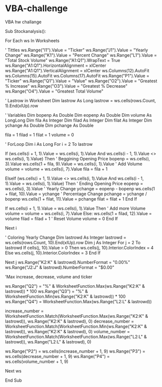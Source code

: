 # VBA-challenge
VBA hw challange

Sub Stockanalysis():

For Each ws In Worksheets

' Tittles
ws.Range("I1").Value = "Ticker"
ws.Range("J1").Value = "Yearly Change"
ws.Range("K1").Value = "Percent Change"
ws.Range("L1").Value = "Total Stock Volume"
ws.Range("A1:Q1").WrapText = True
ws.Range("A1:Q1").HorizontalAlignment = xlCenter
ws.Range("A1:Q1").VerticalAlignment = xlCenter
ws.Columns(12).AutoFit
ws.Columns(15).AutoFit
ws.Columns(17).AutoFit
ws.Range("P1").Value = "Ticker"
ws.Range("Q1").Value = "Value"
ws.Range("O2").Value = "Greatest % Increase"
ws.Range("O3").Value = "Greatest % Decrease"
ws.Range("O4").Value = "Greatest Total Volume"

' Lastrow in Worksheet
Dim lastrow As Long
lastrow = ws.cells(rows.Count, 1).End(xlUp).row

' Variables
Dim bopenp As Double
Dim eopenp As Double
Dim volume As LongLong
Dim fila As Integer
Dim filad As Integer
Dim filat As Integer
Dim ychange As Double
Dim pchange As Double

fila = 1
filad = 1
filat = 1
volume = 0

' ForLoop
Dim i As Long
For i = 2 To lastrow

If (ws.cells(i + 1, 1).Value = ws.cells(i, 1).Value And ws.cells(i - 1, 1).Value <> ws.cells(i, 1).Value) Then
' Beggining Opening Price
bopenp = ws.cells(i, 3).Value
ws.cells(1 + fila, 9).Value = ws.cells(i, 1).Value
' Add Volume
volume = volume + ws.cells(i, 7).Value
fila = fila + 1

ElseIf (ws.cells(i + 1, 1).Value <> ws.cells(i, 1).Value And ws.cells(i - 1, 1).Value = ws.cells(i, 1).Value) Then
' Ending Opening Price
eopenp = ws.cells(i, 3).Value
' Yearly Change
ychange = eopenp - bopenp
ws.cells(1 + filat, 10).Value = ychange
' Percentage Change
pchange = ychange / bopenp
ws.cells(1 + filat, 11).Value = pchange
filat = filat + 1
End If

If ws.cells(i + 1, 1).Value = ws.cells(i, 1).Value Then
' Add more Volume
volume = volume + ws.cells(i, 7).Value
Else: ws.cells(1 + filad, 12).Value = volume
filad = filad + 1
' Reset Volume
volume = 0
End If

Next i

' Coloring Yearly Change
Dim lastrowd As Integer
lastrowd = ws.cells(rows.Count, 10).End(xlUp).row
Dim j As Integer
For j = 2 To lastrowd
If cells(j, 10).Value > 0 Then
ws.cells(j, 10).Interior.ColorIndex = 4
Else
ws.cells(j, 10).Interior.ColorIndex = 3
End If

Next j
ws.Range("K2:K" & lastrowd).NumberFormat = "0.00%"
ws.Range("J2:J" & lastrowd).NumberFormat = "$0.00"

'Max increase, decrease, volume and ticker

ws.Range("Q2") = "%" & WorksheetFunction.Max(ws.Range("K2:K" & lastrowd)) * 100
ws.Range("Q3") = "%" & WorksheetFunction.Min(ws.Range("K2:K" & lastrowd)) * 100
ws.Range("Q4") = WorksheetFunction.Max(ws.Range("L2:L" & lastrowd))

increase_number = WorksheetFunction.Match(WorksheetFunction.Max(ws.Range("K2:K" & lastrowd)), ws.Range("K2:K" & lastrowd), 0)
decrease_number = WorksheetFunction.Match(WorksheetFunction.Min(ws.Range("K2:K" & lastrowd)), ws.Range("K2:K" & lastrowd), 0)
volume_number = WorksheetFunction.Match(WorksheetFunction.Max(ws.Range("L2:L" & lastrowd)), ws.Range("L2:L" & lastrowd), 0)

ws.Range("P2") = ws.cells(increase_number + 1, 9)
ws.Range("P3") = ws.cells(decrease_number + 1, 9)
ws.Range("P4") = ws.cells(volume_number + 1, 9)

Next ws

End Sub
